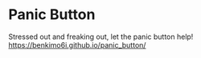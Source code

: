 # Panic Button

Stressed out and freaking out, let the panic button help! https://benkimo6i.github.io/panic_button/